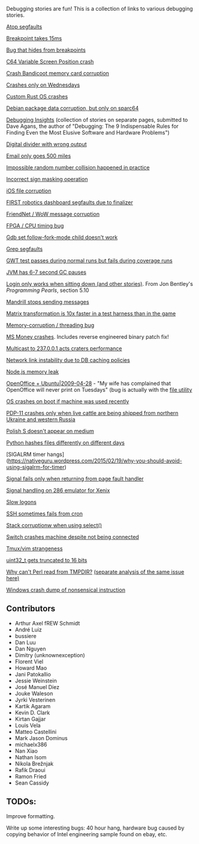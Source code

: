 Debugging stories are fun! This is a collection of links to various debugging stories.

[Atop segfaults](http://rachelbythebay.com/w/2014/03/02/sync/)

[Breakpoint takes 15ms](http://blog.jwhitham.org/2015/04/the-mystery-of-fifteen-millisecond.html)

[Bug that hides from breakpoints](http://www.drewdevault.com/2014/02/02/The-worst-bugs.html)

[C64 Variable Screen Position crash](http://www.linusakesson.net/scene/safevsp/index.php)

[Crash Bandicoot memory card corruption](http://www.gamasutra.com/blogs/DaveBaggett/20131031/203788/My_Hardest_Bug_Ever.php)

[Crashes only on Wednesdays](http://gyrovague.com/2015/07/29/crashes-only-on-wednesdays/)

[Custom Rust OS crashes](http://jvns.ca/blog/2013/12/04/day-37-how-a-keyboard-works/)

[Debian package data corruption, but only on sparc64](https://web.archive.org/web/20060612203753/http://vger.kernel.org/~davem/cgi-bin/blog.cgi/index.html)

[Debugging Insights](http://debuggingrules.com/?page_id=46) (collection of stories on separate pages, submitted to Dave Agans, the author of "Debugging: The 9 Indispensable Rules for Finding Even the Most Elusive Software and Hardware Problems")

[Digital divider with wrong output](http://danluu.com/teach-debugging/)

[Email only goes 500 miles](http://www.ibiblio.org/harris/500milemail.html)

[Impossible random number collision happened in practice](https://medium.com/@betable/tifu-by-using-math-random-f1c308c4fd9d)

[Incorrect sign masking operation](https://labs.spotify.com/2015/08/27/underflow-bug/)

[iOS file corruption](https://code.facebook.com/posts/313033472212144/debugging-file-corruption-on-ios/)

[FIRST robotics dashboard segfaults due to finalizer](https://lukeshu.com/blog/java-segfault.html)

[FriendNet / WoW message corruption](http://blog.makandra.com/2010/04/the-greatest-bug-i-never-fixed/)

[FPGA / CPU timing bug](http://eli.thegreenplace.net/2003/10/30/hardware-debugging-is-hard)

[Gdb set follow-fork-mode child doesn't work](http://nanxiao.me/en/use-dtrace-to-diagnose-gdb-issues/)

[Grep segfaults](http://blog.loadzero.com/blog/tracking-down-a-segfault-in-grep/)

[GWT test passes during normal runs but fails during coverage runs](http://ismail.badawi.io/blog/2014/02/04/an-obscure-bug-story/)

[JVM has 6-7 second GC pauses](http://www.evanjones.ca/jvm-mmap-pause-finding.html)

[Login only works when sitting down (and other stories)](https://books.google.ca/books?id=kse_7qbWbjsC&lpg=PP1&pg=PA56). From Jon Bentley's _Programming Pearls_, section 5.10

[Mandrill stops sending messages](https://www.seancassidy.me/sherlock-holmes-debugging.html)

[Matrix transformation is 10x faster in a test harness than in the game](https://randomascii.wordpress.com/2015/01/19/knowing-where-to-type-zero/)

[Memory-corruption / threading bug](http://nanxiao.me/en/an-experience-of-fixing-a-memory-corruption-bug/)

[MS Money crashes](http://blogs.msdn.com/b/oldnewthing/archive/2012/11/13/10367904.aspx). Includes reverse engineered binary patch fix!

[Multicast to 237.0.0.1 acts craters performance](http://blog.outerthoughts.com/2004/10/perfect-multicast-storm/)

[Network link instability due to DB caching policies](https://code.facebook.com/posts/1499322996995183/solving-the-mystery-of-link-imbalance-a-metastable-failure-state-at-scale/)

[Node.js memory leak](https://www.joyent.com/blog/walmart-node-js-memory-leak)

[OpenOffice + Ubuntu|2009-04-28](https://bugs.launchpad.net/ubuntu/+source/cupsys/+bug/255161/comments/28) - "My wife has complained that OpenOffice will never print on Tuesdays" (bug is actually with the [file utility](https://bugs.launchpad.net/ubuntu/+source/file/+bug/248619)


[OS crashes on boot if machine was used recently](http://blog.valerieaurora.org/2013/12/17/heres-my-favorite-operating-systems-war-story-whats-yours/)

[PDP-11 crashes only when live cattle are being shipped from northern Ukraine and western Russia](http://www.jakepoz.com/debugging-behind-the-iron-curtain/)

[Polish S doesn't appear on medium](https://medium.com/medium-eng/the-curious-case-of-disappearing-polish-s-fa398313d4df)

[Python hashes files differently on different days](http://dpb.bitbucket.org/unexpected-behavior-from-the-python-3-built-in-hash-function.html)

[SIGALRM timer hangs] (https://nativeguru.wordpress.com/2015/02/19/why-you-should-avoid-using-sigalrm-for-timer)

[Signal fails only when returning from page fault handler](https://news.ycombinator.com/item?id=7684824)

[Signal handling on 286 emulator for Xenix](https://news.ycombinator.com/item?id=7684827)

[Slow logons](http://blogs.technet.com/b/markrussinovich/archive/2012/07/02/3506849.aspx)

[SSH sometimes fails from cron](http://mina.naguib.ca/blog/2012/10/22/the-little-ssh-that-sometimes-couldnt.html)

[Stack corruptionw when using select()](http://blogs.unity3d.com/2016/04/25/debugging-memory-corruption-who-the-hell-writes-2-into-my-stack-2)

[Switch crashes machine despite not being connected](http://www.catb.org/jargon/html/magic-story.html)

[Tmux/vim strangeness](http://www.daniellesucher.com/2014/04/24/my-new-favorite-vim-tmux-bug/)

[uint32_t gets truncated to 16 bits](http://kdc-blog.blogspot.com/2008/03/one-day-one-of-my-co-workers-stopped-me.html)

[Why can't Perl read from TMPDIR?](https://blog.afoolishmanifesto.com/posts/investigation-into-why-perl-cant-read-from-TMPDIR/) [(separate analysis of the same issue here)](http://blog.plover.com/tech/tmpdir.html)

[Windows crash dump of nonsensical instruction](http://blogs.msdn.com/b/oldnewthing/archive/2014/12/26/10583035.aspx)

## Contributors

* Arthur Axel fREW Schmidt
* André Luiz
* bussiere
* Dan Luu
* Dan Nguyen
* Dimitry (unknownexception)
* Florent Viel
* Howard Mao
* Jani Patokallio
* Jessie Weinstein
* José Manuel Díez
* Jouke Waleson
* Jyrki Vesterinen
* Kartik Agaram
* Kevin D. Clark
* Kirtan Gajjar
* Louis Vela
* Matteo Castellini
* Mark Jason Dominus
* michaelx386
* Nan Xiao
* Nathan Isom
* Nikola Brežnjak
* Rafik Draoui
* Ramon Fried
* Sean Cassidy

## TODOs:

Improve formatting.

Write up some interesting bugs: 40 hour hang, hardware bug caused by copying behavior of Intel engineering sample found on ebay, etc.
